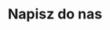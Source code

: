 ---
title: "Napisz do nas"
description: "jak możemy pomóc?"
draft: false
bg_image: "images/featue-bg.jpg"
---